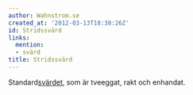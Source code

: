 ```yaml
---
author: Wahnstrom.se
created_at: '2012-03-13T18:38:26Z'
id: Stridssvärd
links:
  mention:
  - svärd
title: Stridssvärd
---
```


Standard[svärdet], som är tveeggat, rakt och enhandat.

  [svärdet]: svärd